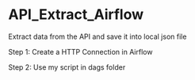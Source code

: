 # API_Extract_Airflow
Extract data from the API and save it into local json file

Step 1: Create a HTTP Connection in Airflow

Step 2: Use my script in dags folder
